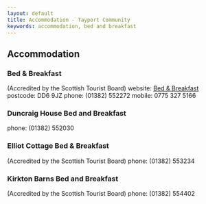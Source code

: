 ```yaml
---
layout: default
title: Accommodation - Tayport Community
keywords: accommodation, bed and breakfast
---
```

## Accommodation

### Bed &amp; Breakfast
(Accredited by the Scottish Tourist Board)
website: [Bed &amp; Breakfast](http://www.tayportbb.com/)
postcode: DD6 9JZ
phone: (01382) 552272
mobile: 0775 327 5166

### Duncraig House Bed and Breakfast
phone: (01382) 552030

### Elliot Cottage Bed &amp; Breakfast
(Accredited by the Scottish Tourist Board)
phone: (01382) 553234

### Kirkton Barns Bed and Breakfast
(Accredited by the Scottish Tourist Board)
phone: (01382) 554402

